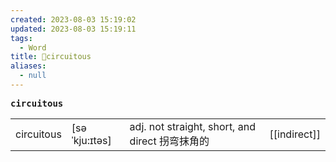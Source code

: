 ```yaml
---
created: 2023-08-03 15:19:02
updated: 2023-08-03 15:19:11
tags:
  - Word
title: 📖circuitous
aliases:
  - null
---
```


<pre><strong>circuitous</strong></pre>
|   |   |   |   |
|---|---|---|---|
|circuitous|[səˈkju:ɪtəs]|adj. not straight, short, and direct 拐弯抹⻆的|[[indirect]]|